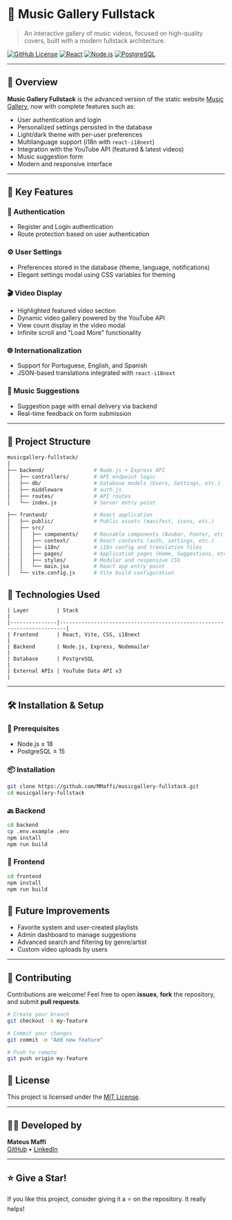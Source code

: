 # 🎵 Music Gallery Fullstack

> An interactive gallery of music videos, focused on high-quality covers, built with a modern fullstack architecture.

[![GitHub License](https://img.shields.io/github/license/MMaffi/musicgallery-fullstack?style=flat-square)](LICENSE)
[![React](https://img.shields.io/badge/Frontend-React-61DAFB?logo=react&logoColor=fff&style=flat-square)](https://reactjs.org/)
[![Node.js](https://img.shields.io/badge/Backend-Node.js-339933?logo=node.js&logoColor=fff&style=flat-square)](https://nodejs.org/)
[![PostgreSQL](https://img.shields.io/badge/Database-postgreSQL-4479A1?logo=postgreSQL&logoColor=fff&style=flat-square)](https://www.mysql.com/)

---

## 📸 Overview

**Music Gallery Fullstack** is the advanced version of the static website [Music Gallery](https://mmaffi.github.io/MusicGallery), now with complete features such as:

- User authentication and login
- Personalized settings persisted in the database
- Light/dark theme with per-user preferences
- Multilanguage support (i18n with `react-i18next`)
- Integration with the YouTube API (featured & latest videos)
- Music suggestion form
- Modern and responsive interface

---

## 🧠 Key Features

### 🔐 Authentication
- Register and Login authentication
- Route protection based on user authentication

### ⚙️ User Settings
- Preferences stored in the database (theme, language, notifications)
- Elegant settings modal using CSS variables for theming

### 🎬 Video Display
- Highlighted featured video section
- Dynamic video gallery powered by the YouTube API
- View count display in the video modal
- Infinite scroll and "Load More" functionality

### 🌐 Internationalization
- Support for Portuguese, English, and Spanish
- JSON-based translations integrated with `react-i18next`

### 💬 Music Suggestions
- Suggestion page with email delivery via backend
- Real-time feedback on form submission

---

## 📁 Project Structure

```bash
musicgallery-fullstack/
│
├── backend/                # Node.js + Express API
│   ├── controllers/        # API endpoint logic
│   ├── db/                 # Database models (Users, Settings, etc.)
│   ├── middleware          # auth.js
│   ├── routes/             # API routes
│   └── index.js            # Server entry point

├── frontend/               # React application
│   ├── public/             # Public assets (manifest, icons, etc.)
│   ├── src/
│   │   ├── components/     # Reusable components (Navbar, Footer, etc.)
│   │   ├── context/        # React contexts (auth, settings, etc.)
│   │   ├── i18n/           # i18n config and translation files
│   │   ├── pages/          # Application pages (Home, Suggestions, etc.)
│   │   ├── styles/         # Modular and responsive CSS
│   │   └── main.jsx        # React app entry point
│   └── vite.config.js      # Vite build configuration
```

## 🚀 Technologies Used

```
| Layer         | Stack                                                                  |
|---------------|------------------------------------------------------------------------|
| Frontend      | React, Vite, CSS, i18next                                              |
| Backend       | Node.js, Express, Nodemailer                                           |
| Database      | PostgreSQL                                                             |
| External APIs | YouTube Data API v3                                                    |
```

---

## 🛠️ Installation & Setup

### 🔧 Prerequisites

- Node.js ≥ 18  
- PostgreSQL ≥ 15  

### 📦 Installation

```bash
git clone https://github.com/MMaffi/musicgallery-fullstack.git
cd musicgallery-fullstack
```

### 🔙 Backend

```bash
cd backend
cp .env.example .env
npm install
npm run build
```

### 🎨 Frontend

```bash
cd frontend
npm install
npm run build
```

## 🧪 Future Improvements

- Favorite system and user-created playlists  
- Admin dashboard to manage suggestions  
- Advanced search and filtering by genre/artist  
- Custom video uploads by users

---

## 🤝 Contributing

Contributions are welcome! Feel free to open **issues**, **fork** the repository, and submit **pull requests**.

```bash
# Create your branch
git checkout -b my-feature

# Commit your changes
git commit -m "Add new feature"

# Push to remote
git push origin my-feature
```

## 📄 License

This project is licensed under the [MIT License](LICENSE).

---

## 🧑‍💻 Developed by

**Mateus Maffi**  
[GitHub](https://github.com/MMaffi) • [LinkedIn](https://www.linkedin.com/in/mateusmaffi)

---

## ⭐ Give a Star!

If you like this project, consider giving it a ⭐ on the repository. It really helps!
